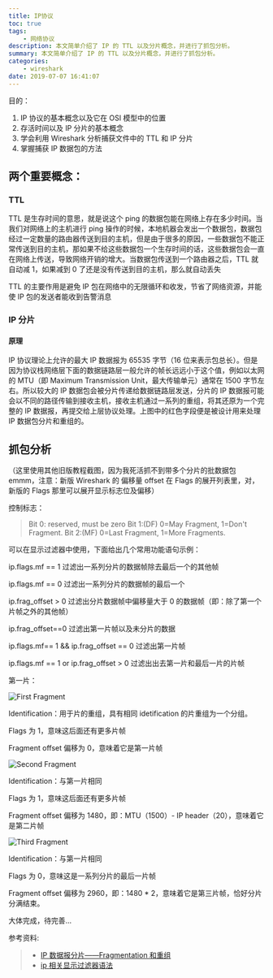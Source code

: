 ```yaml
---
title: IP协议
toc: true
tags:
    - 网络协议
description: 本文简单介绍了 IP 的 TTL 以及分片概念，并进行了抓包分析。
summary: 本文简单介绍了 IP 的 TTL 以及分片概念，并进行了抓包分析。
categories:
    - wireshark
date: 2019-07-07 16:41:07
---
```


目的：

1. IP 协议的基本概念以及它在 OSI 模型中的位置
2. 存活时间以及 IP 分片的基本概念
3. 学会利用 Wireshark 分析捕获文件中的 TTL 和 IP 分片
4. 掌握捕获 IP 数据包的方法

## 两个重要概念：

### TTL

TTL 是生存时间的意思，就是说这个 ping 的数据包能在网络上存在多少时间。当我们对网络上的主机进行 ping 操作的时候，本地机器会发出一个数据包，数据包经过一定数量的路由器传送到目的主机，但是由于很多的原因，一些数据包不能正常传送到目的主机，那如果不给这些数据包一个生存时间的话，这些数据包会一直在网络上传送，导致网络开销的增大。当数据包传送到一个路由器之后，TTL 就自动减 1，如果减到 0 了还是没有传送到目的主机，那么就自动丢失

TTL 的主要作用是避免 IP 包在网络中的无限循环和收发，节省了网络资源，并能使 IP 包的发送者能收到告警消息

### IP 分片

#### 原理

IP 协议理论上允许的最大 IP 数据报为 65535 字节（16 位来表示包总长）。但是因为协议栈网络层下面的数据链路层一般允许的帧长远远小于这个值，例如以太网的 MTU（即 Maximum Transmission Unit，最大传输单元）通常在 1500 字节左右。所以较大的 IP 数据包会被分片传递给数据链路层发送，分片的 IP 数据报可能会以不同的路径传输到接收主机，接收主机通过一系列的重组，将其还原为一个完整的 IP 数据报，再提交给上层协议处理。上图中的红色字段便是被设计用来处理 IP 数据包分片和重组的。

## 抓包分析

（这里使用其他旧版教程截图，因为我死活抓不到带多个分片的批数据包 emmm，注意：新版 Wireshark 的 偏移量 offset 在 Flags 的展开列表里，对，新版的 Flags 那里可以展开显示标志位及偏移）

控制标志：

> Bit 0: reserved, must be zero
> Bit 1:(DF) 0=May Fragment, 1=Don't Fragment.
> Bit 2:(MF) 0=Last Fragment, 1=More Fragments.

可以在显示过滤器中使用，下面给出几个常用功能语句示例：

ip.flags.mf == 1 过滤出一系列分片的数据帧除去最后一个的其他帧

ip.flags.mf == 0 过滤出一系列分片的数据帧的最后一个

ip.frag_offset > 0 过滤出分片数据帧中偏移量大于 0 的数据帧（即：除了第一个片帧之外的其他帧）

ip.frag_offset==0 过滤出第一片帧以及未分片的数据

ip.flags.mf== 1 && ip.frag_offset == 0 过滤出第一片帧

ip.flags.mf == 1 or ip.frag_offset > 0 过滤出出去第一片和最后一片的片帧

第一片：

![First Fragment](https://blog-1259556217.cos.ap-chengdu.myqcloud.com/blog/BlogPic/wireshark/%E8%BF%9B%E9%98%B6/ip_fragment1.png)

Identification：用于片的重组，具有相同 idetification 的片重组为一个分组。

Flags 为 1，意味这后面还有更多片帧

Fragment offset 偏移为 0，意味着它是第一片帧

![Second Fragment](https://blog-1259556217.cos.ap-chengdu.myqcloud.com/blog/BlogPic/wireshark/%E8%BF%9B%E9%98%B6/ip_fragment2.png)

Identification：与第一片相同

Flags 为 1，意味这后面还有更多片帧

Fragment offset 偏移为 1480，即：MTU（1500）- IP header（20），意味着它是第二片帧

![Third Fragment](https://blog-1259556217.cos.ap-chengdu.myqcloud.com/blog/BlogPic/wireshark/%E8%BF%9B%E9%98%B6/ip_fragment3.png)

Identification：与第一片相同

Flags 为 0，意味这是一系列分片的最后一片帧

Fragment offset 偏移为 2960，即：1480 \* 2，意味着它是第三片帧，恰好分片分满结束。

大体完成，待完善...

参考资料:

> -   [IP 数据报分片——Fragmentation 和重组](https://my.oschina.net/xinxingegeya/blog/483138)
> -   [ip 相关显示过滤器语法](https://www.wireshark.org/docs/dfref/i/ip.html)
